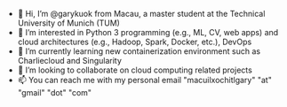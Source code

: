 - 👋 Hi, I’m @garykuok from Macau, a master student at the Technical University of Munich (TUM)
- 👀 I’m interested in Python 3 programming (e.g., ML, CV, web apps) and cloud architectures (e.g., Hadoop, Spark, Docker, etc.), DevOps
- 🌱 I’m currently learning new containerization environment such as Charliecloud and Singularity
- 💞️ I’m looking to collaborate on cloud computing related projects
- 📫 You can reach me with my personal email "macuilxochitlgary" "at" "gmail" "dot" "com"

<!---
garykuok/garykuok is a ✨ special ✨ repository because its `README.md` (this file) appears on your GitHub profile.
You can click the Preview link to take a look at your changes.
--->
